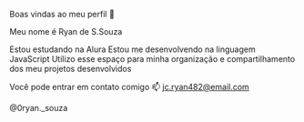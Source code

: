 Boas vindas ao meu perfil 💜

Meu nome é Ryan de S.Souza

Estou estudando na Alura
Estou me desenvolvendo na linguagem JavaScript
Utilizo esse espaço para minha organização e compartilhamento dos meu projetos desenvolvidos


Você pode entrar em contato comigo 📫
jc.ryan482@email.com

@0ryan._souza
